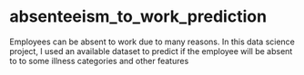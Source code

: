 # absenteeism_to_work_prediction
Employees can be absent to work due to many reasons. In this data science project, I used an available dataset to predict if the employee will be absent to to some illness categories and other features
